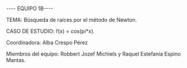 ---- EQUIPO 1B----


TEMA: Búsqueda de raíces por el método de Newton. 

CASO DE ESTUDIO: f(x) = cos(pi*x).


Coordinadora: Alba Crespo Pérez

Miembros del equipo: Robbert Jozef Michiels y Raquel Estefanía Espino Mantas.
